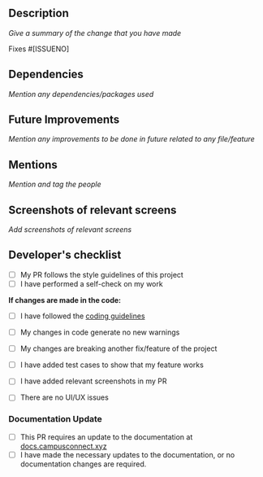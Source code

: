 ## Description

_Give a summary of the change that you have made_ <br />

Fixes #[ISSUENO]

## Dependencies

_Mention any dependencies/packages used_

## Future Improvements

_Mention any improvements to be done in future related to any file/feature_

## Mentions

_Mention and tag the people_

## Screenshots of relevant screens

_Add screenshots of relevant screens_

## Developer's checklist

- [ ] My PR follows the style guidelines of this project
- [ ] I have performed a self-check on my work

**If changes are made in the code:**

- [ ] I have followed the [coding guidelines](https://google.github.io/styleguide/jsguide.html)
- [ ] My changes in code generate no new warnings
- [ ] My changes are breaking another fix/feature of the project
- [ ] I have added test cases to show that my feature works
- [ ] I have added relevant screenshots in my PR
- [ ] There are no UI/UX issues


### Documentation Update

- [ ] This PR requires an update to the documentation at [docs.campusconnect.xyz](https://docs.keyshade.xyz)
- [ ] I have made the necessary updates to the documentation, or no documentation changes are required.